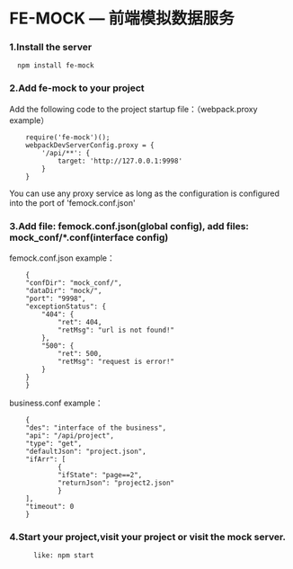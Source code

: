FE-MOCK — 前端模拟数据服务
======
### 1.Install the server
      npm install fe-mock

### 2.Add fe-mock to your project
Add the following code to the project startup file：（webpack.proxy example）

        require('fe-mock')();
        webpackDevServerConfig.proxy = {
            '/api/**': {
                target: 'http://127.0.0.1:9998'
            }
        }
        
You can use any proxy service as long as the configuration is configured into the port of 'femock.conf.json'

### 3.Add file: femock.conf.json(global config), add files: mock_conf/*.conf(interface config)
        
femock.conf.json example：

        {
        "confDir": "mock_conf/",
        "dataDir": "mock/",
        "port": "9998",
        "exceptionStatus": {
            "404": {
                "ret": 404,
                "retMsg": "url is not found!"
            },
            "500": {
                "ret": 500,
                "retMsg": "request is error!"
            }
        }
        }

business.conf example：

        {
        "des": "interface of the business",
        "api": "/api/project",
        "type": "get",
        "defaultJson": "project.json",
        "ifArr": [
                {
                "ifState": "page==2",
                "returnJson": "project2.json"
                }
        ],
        "timeout": 0
        }

### 4.Start your project,visit your project or visit the mock server.
          like: npm start
